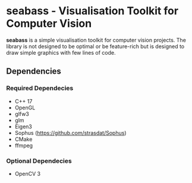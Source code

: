 # seabass - Visualisation Toolkit for Computer Vision
**seabass** is a simple visualisation toolkit for computer vision projects. The library is not designed to be optimal or be feature-rich but is designed to draw simple graphics with few lines of code.



## Dependencies
### Required Dependecies
* C++ 17
* OpenGL
* glfw3
* glm
* Eigen3
* Sophus (https://github.com/strasdat/Sophus)
* CMake
* ffmpeg
### Optional Dependecies
* OpenCV 3

